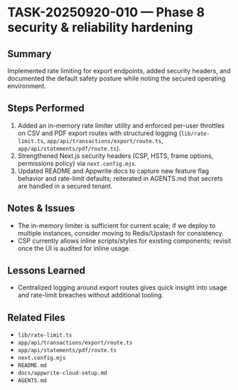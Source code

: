 # TASK-20250920-010 — Phase 8 security & reliability hardening

## Summary
Implemented rate limiting for export endpoints, added security headers, and documented the default safety posture while noting the secured operating environment.

## Steps Performed
1. Added an in-memory rate limiter utility and enforced per-user throttles on CSV and PDF export routes with structured logging (`lib/rate-limit.ts`, `app/api/transactions/export/route.ts`, `app/api/statements/pdf/route.ts`).
2. Strengthened Next.js security headers (CSP, HSTS, frame options, permissions policy) via `next.config.mjs`.
3. Updated README and Appwrite docs to capture new feature flag behavior and rate-limit defaults; reiterated in AGENTS.md that secrets are handled in a secured tenant.

## Notes & Issues
- The in-memory limiter is sufficient for current scale; if we deploy to multiple instances, consider moving to Redis/Upstash for consistency.
- CSP currently allows inline scripts/styles for existing components; revisit once the UI is audited for inline usage.

## Lessons Learned
- Centralized logging around export routes gives quick insight into usage and rate-limit breaches without additional tooling.

## Related Files
- `lib/rate-limit.ts`
- `app/api/transactions/export/route.ts`
- `app/api/statements/pdf/route.ts`
- `next.config.mjs`
- `README.md`
- `docs/appwrite-cloud-setup.md`
- `AGENTS.md`
